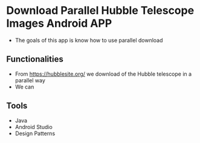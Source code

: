 # Download Parallel Hubble Telescope Images Android APP
- The goals of this app is know how to use parallel download
## Functionalities
- From https://hubblesite.org/ we download of the Hubble telescope in a parallel way
- We can 
## Tools
- Java
- Android Studio
- Design Patterns
